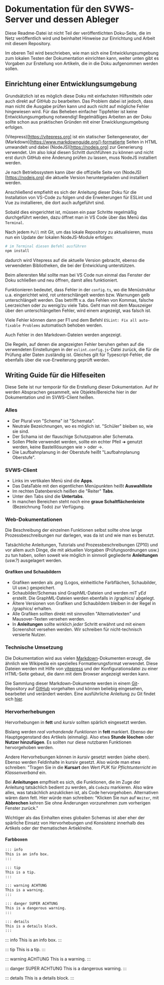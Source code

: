# Dokumentation für den SVWS-Server und dessen Ableger

Diese Readme-Datei ist nicht Teil der veröffentlichten Doku-Seite, die im Netz veröffentlich wird und beinhaltet Hinweise zur Einrichtung und Arbeit mit diesem Repository.

Im oberen Teil wird beschrieben, wie man sich eine Entwicklungsumgebung zum lokalen Testen der Dokumentation einrichten kann, weiter unten gibt es Vorgaben zur Erstellung von Artikeln, die in die Doku aufgenommen werden sollen.

## Einrichtung einer Entwicklungsumgebung

Grundsätzlich ist es möglich diese Doku mit einfachsten Hilfsmitteln oder auch direkt auf GitHub zu bearbeiten. Das Problem dabei ist jedoch, dass man nicht die Ausgabe prüfen kann und auch nicht auf mögliche Fehler hingewiesen wird. Für das Beheben einfacher Tippfehler ist keine Entwicklungsumgebung notwendig! Regelmäßiges Arbeiten an der Doku sollte schon aus praktischen Gründen mit einer Enwicklungsumgebung erfolgen.

(Vitepress)[https://vitepress.org] ist ein statischer Seitengenerator, der (Markdown)[https://www.markdownguide.org/]-formatierte Seiten in HTML umwandelt und dabei (NodeJS)[https://nodejs.org] zur Generierung verwendet. Um also lokal diesen Schritt durchführen zu können und nicht erst durch GitHub eine Änderung prüfen zu lassen, muss NodeJS installiert werden.

Je nach Betriebssystem kann über die offizielle Seite von (NodeJS)[https://nodejs.org] die aktuelle Version heruntergeladen und installiert werden.

Anschließend empfiehlt es sich der Anleitung dieser Doku für die Installation von VS-Code zu folgen und die Erweiterungen für ESLint und Vue zu installieren, die dort auch aufgeführt sind.

Sobald dies eingerichtet ist, müssen ein paar Schritte regelmäßig durchgeführt werden, dazu öffnet man in VS Code über das Menü das `Terminal`.

Nach jedem `Pull` mit Git, um das lokale Repository zu aktualisieren, muss nun ein Update der lokalen NodeJS-Module erfolgen:

```bash
# im Terminal diesen Befehl ausführen
npm install
```

dadurch wird Vitepress auf die aktuelle Version gebracht, ebenso die verwendeten Bibliotheken, die bei der Entwicklung unterstützen.

Beim allerersten Mal sollte man bei VS Code nun einmal das Fenster der Doku schließen und neu öffnen, damit alles funktioniert.

Funktionieren bedeutet, dass Fehler in der `config.ts`, wo die Menüstruktur u.a. eingerichtet wird, rot unterschlängelt werden bzw. Warnungen gelb unterschlängelt werden. Das betrifft v.a. das Fehlen von Kommas, falsche Leerzeichen oder zu wenig/zu viele Tabs. Geht man mit dem Mauszeiger über den unterschlängelten Fehler, wird einem angezeigt, was falsch ist.

Viele Fehler können dann per F1 und dem Befehl `ESLint: Fix all auto-fixable Problems` automatisch behoben werden.

Auch Fehler in den Markdown-Dateien werden angezeigt.

Die Regeln, auf denen die angezeigten Fehler beruhen gehen auf die verwendeten Einstellungen in der `eslint.config.js`-Datei zurück, die für die Prüfung aller Daten zuständig ist. Gleiches gilt für Typescript-Fehler, die ebenfalls über die vue-Erweiterung geprüft werden.

## Writing Guide für die Hilfeseiten

Diese Seite ist nur temporär für die Erstellung dieser Dokumentation. Auf ihr werden Absprachen gesammelt, wie Objekte/Bereiche hier in der Dokumentation und im SVWS-Client heißen.

### Alles

* Der Plural von "Schema" ist "Schemata".
* Neutrale Bezeichnungen, wo es möglich ist. "Schüler" bleiben so, wie sie sind.
* Der Schama ist der flauschige Schutzpatron aller Schemata.
* Sollen Pfeile verwendet werden, sollte ein echter Pfeil ➜ genutzt werden, keine Bastelllösungen wie > oder ->.
* Die Laufbahnplanung in der Oberstufe heißt "Laufbahnplanung Oberstufe". 

### SVWS-Client

* Links im vertikalen Menü sind die **Apps**.
* Das DataTable mit den eigentlichen Menüpunkten heißt **Auswahlliste**
* Im rechten Datenbereich heißen die "Reiter" **Tabs**.
* Unter den Tabs sind die **Untertabs**.
* In manchen Bereichen steht noch eine **graue Schaltflächenleiste** (Bezeichnung Todo) zur Verfügung.

### Web-Dokumentationen

Die Beschreibung der einzelnen Funktionen selbst sollte ohne lange Prozessbeschreibungen nur darlegen, was da ist und wie man es benutzt.

Tatsächliche Anleitungen, Tutorials und Prozessbeschreibungen (ZP10) und vor allem auch Dinge, die mit aktuellen Vorgaben (Prüfungsordnungen usw.) zu tun haben, sollen soweit wie möglich in sinnvoll gegliederte  **Anleitungen** (usw.?) ausgelagert werden.

#### Grafiken und Schaubildern

* Grafiken werden als .png (Logos, einheitliche Farbflächen, Schaubilder, UI usw.) gespeichert.
* Schaubilder/Schemas sind GraphML-Dateien und werden miT *yEd* erstellt. Die GraphML-Dateien werden ebenfalls in /graphics/ abgelegt.
* Ältere Versionen von Grafiken und Schaubildern bleiben in der Regel in /graphics/ erhalten.
* Alle Grafiken sollten direkt mit sinnvollen "Alternativtexten" und Mausover-Texten versehen werden.
* In **Anleitungen** sollte wirklich *jeder* Schritt erwähnt und mit einem Screenshot versehen werden. Wir schreiben für nicht-technisch versierte Nutzer.

### Technische Umsetzung
Die Dokumentation wird aus vielen [Markdown](https://de.wikipedia.org/wiki/Markdown)-Dokumenten erzeugt, die ähnlich wie Wikipedia ein spezielles Formatierungsformat verwendet. Diese Dateien werden mit Hilfe von [vitepress](https://vitepress.dev/) und der Konfigurationsdatei zu einer HTML-Seite gebaut, die dann mit dem Browser angezeigt werden kann.

Die Sammlung dieser Markdown-Dokumente werden in einem [Git](https://git-scm.com/)-Repository auf [GitHub](https://github.com) vorgehalten und können beliebig eingesehen, bearbeitet und verändert werden. Eine ausführliche Anleitung zu Git findet sich [hier](https://docs.github.com/de/get-started/using-git/about-git).

### Hervorherhebungen

Hervorhebungen in **fett** und *kursiv* sollten spärlich eingesetzt werden.

Bislang werden *real vorhandende Funktionen* in **fett** markiert. Ebenso der Hauptgegenstand des Artikels (einmalig). Also etwa **Stunde löschen** oder **Nutzer hinzufügen**. Es sollten nur diese nutzbaren Funktionen hervorgehoben werden.

Andere Hervorhebungen können in *kursiv* gesetzt werden (siehe oben). Ebenso werden Feldinhalte in kursiv gesetzt. Also würde man etwa schreiben: "Tragen Sie in die **Kursart** den Wert *PUK* für *Pflichtunterricht im Klassenverband* ein.

Bei **Anleitungen** empfhielt es sich, die Funktionen, die im Zuge der Anleitung tatsächlich bedient zu werden, als `Code`zu markieren. Also wäre alles, was tatsächlich anzuklicken ist, als Code hervorgehoben. Alternativen wären dann fett. Hier würde man schreiben: "Klicken Sie nun auf `Weiter`, mit **Abbrechen** kehren Sie ohne Änderungen vorzunehmen zum vorherigen Fenster zurück."

Wichtiger als das Einhalten eines globalen Schemas ist aber eher der spärliche Einsatz von Hervorhebungen und Konsistenz innerhalb des Artikels oder der thematischen Artieklreihe. 

#### Farbboxen

```md
::: info
This is an info box.
:::

::: tip
This is a tip.
:::

::: warning ACHTUNG
This is a warning.
:::

::: danger SUPER ACHTUNG
This is a dangerous warning.
:::

::: details
This is a details block.
:::
```


::: info
This is an info box.
:::

::: tip
This is a tip.
:::

::: warning ACHTUNG
This is a warning.
:::

::: danger SUPER ACHTUNG
This is a dangerous warning.
:::

::: details
This is a details block.
:::